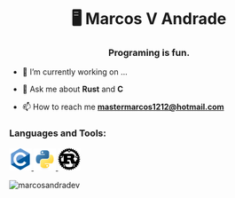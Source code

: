 <h1 align="center">🖥️ Marcos V Andrade</h1>
<h3 align="center">Programing is fun.</h3>

- 🔭 I’m currently working on ...

- 💬 Ask me about **Rust** and **C**

- 📫 How to reach me **mastermarcos1212@hotmail.com**

<h3 align="left">Languages and Tools:</h3>
<p align="left"> <a href="https://www.cprogramming.com/" target="_blank" rel="noreferrer"> <img src="https://raw.githubusercontent.com/devicons/devicon/master/icons/c/c-original.svg" alt="c" width="40" height="40"/> </a> <a href="https://www.python.org" target="_blank" rel="noreferrer"> <img src="https://raw.githubusercontent.com/devicons/devicon/master/icons/python/python-original.svg" alt="python" width="40" height="40"/> </a> <a href="https://www.rust-lang.org" target="_blank" rel="noreferrer"> <img src="https://raw.githubusercontent.com/devicons/devicon/master/icons/rust/rust-original.svg" alt="rust" width="40" height="40"/> </a> </p>

<p><img align="center" src="https://github-readme-stats.vercel.app/api/top-langs?username=marcosandradev&show_icons=true&locale=en&layout=compact&theme=dark" alt="marcosandradev" /></p>
